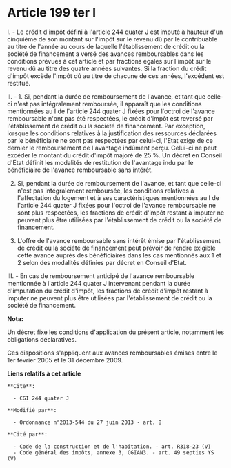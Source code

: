 # Article 199 ter I

I. - Le crédit d'impôt défini à l'article 244 quater J est imputé à hauteur d'un cinquième de son montant sur l'impôt sur le
revenu dû par le contribuable au titre de l'année au cours de laquelle l'établissement de crédit ou la société de financement
a versé des avances remboursables dans les conditions prévues à cet article et par fractions égales sur l'impôt sur le revenu
dû au titre des quatre années suivantes. Si la fraction du crédit d'impôt excède l'impôt dû au titre de chacune de ces
années, l'excédent est restitué.

II. - 1. Si, pendant la durée de remboursement de l'avance, et tant que celle-ci n'est pas intégralement remboursée, il
apparaît que les conditions mentionnées au I de l'article 244 quater J fixées pour l'octroi de l'avance remboursable n'ont
pas été respectées, le crédit d'impôt est reversé par l'établissement de crédit ou la société de financement. Par exception,
lorsque les conditions relatives à la justification des ressources déclarées par le bénéficiaire ne sont pas respectées par
celui-ci, l'Etat exige de ce dernier le remboursement de l'avantage indûment perçu. Celui-ci ne peut excéder le montant du
crédit d'impôt majoré de 25 %. Un décret en Conseil d'Etat définit les modalités de restitution de l'avantage indu par le
bénéficiaire de l'avance remboursable sans intérêt.

2. Si, pendant la durée de remboursement de l'avance, et tant que celle-ci n'est pas intégralement remboursée, les conditions
relatives à l'affectation du logement et à ses caractéristiques mentionnées au I de l'article 244 quater J fixées pour
l'octroi de l'avance remboursable ne sont plus respectées, les fractions de crédit d'impôt restant à imputer ne peuvent plus
être utilisées par l'établissement de crédit ou la société de financement.

3. L'offre de l'avance remboursable sans intérêt émise par l'établissement de crédit ou la société de financement peut
prévoir de rendre exigible cette avance auprès des bénéficiaires dans les cas mentionnés aux 1 et 2 selon des modalités
définies par décret en Conseil d'Etat.

III. - En cas de remboursement anticipé de l'avance remboursable mentionnée à l'article 244 quater J intervenant pendant la
durée d'imputation du crédit d'impôt, les fractions de crédit d'impôt restant à imputer ne peuvent plus être utilisées par
l'établissement de crédit ou la société de financement.

**Nota:**

Un décret fixe les conditions d'application du présent article, notamment les obligations déclaratives. 

Ces dispositions s'appliquent aux avances remboursables émises entre le 1er février 2005 et le 31 décembre 2009.

**Liens relatifs à cet article**

	**Cite**:

	  - CGI 244 quater J

	**Modifié par**:

	  - Ordonnance n°2013-544 du 27 juin 2013 - art. 8

	**Cité par**:

	  - Code de la construction et de l'habitation. - art. R318-23 (V)
	  - Code général des impôts, annexe 3, CGIAN3. - art. 49 septies YS (V)
